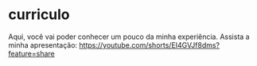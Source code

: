 # curriculo
Aqui, você vai poder conhecer um pouco da minha experiência. Assista a minha apresentação:
https://youtube.com/shorts/EI4GVJf8dms?feature=share
